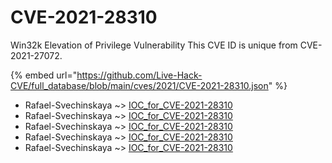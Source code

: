 # CVE-2021-28310

Win32k Elevation of Privilege Vulnerability This CVE ID is unique from CVE-2021-27072.

{% embed url="https://github.com/Live-Hack-CVE/full_database/blob/main/cves/2021/CVE-2021-28310.json" %}


* Rafael-Svechinskaya ~> [IOC_for_CVE-2021-28310](https://www.alice-snow.ru/2021/database/cve-2021-28310/ioc_for_cve-2021-28310-rafael-svechinskaya)
* Rafael-Svechinskaya ~> [IOC_for_CVE-2021-28310](https://www.alice-snow.ru/2021/database/cve-2021-28310/ioc_for_cve-2021-28310-rafael-svechinskaya)
* Rafael-Svechinskaya ~> [IOC_for_CVE-2021-28310](https://www.alice-snow.ru/2021/database/cve-2021-28310/ioc_for_cve-2021-28310-rafael-svechinskaya)
* Rafael-Svechinskaya ~> [IOC_for_CVE-2021-28310](https://www.alice-snow.ru/2021/database/cve-2021-28310/ioc_for_cve-2021-28310-rafael-svechinskaya)
* Rafael-Svechinskaya ~> [IOC_for_CVE-2021-28310](https://www.alice-snow.ru/2021/database/cve-2021-28310/ioc_for_cve-2021-28310-rafael-svechinskaya)